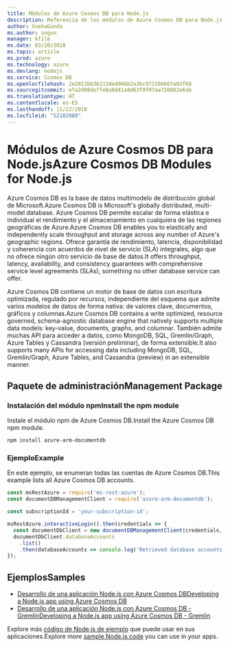 ```yaml
---
title: Módulos de Azure Cosmos DB para Node.js
description: Referencia de los módulos de Azure Cosmos DB para Node.js
author: SnehaGunda
ms.author: sngun
manager: kfile
ms.date: 03/20/2018
ms.topic: article
ms.prod: azure
ms.technology: azure
ms.devlang: nodejs
ms.service: Cosmos DB
ms.openlocfilehash: 2e2813bb3b213de4066b2a3bc971586667a83f68
ms.sourcegitcommit: efa2d98deffe8a0d41a8d63f9f07aa720862e6ab
ms.translationtype: HT
ms.contentlocale: es-ES
ms.lasthandoff: 11/22/2018
ms.locfileid: "52102080"
---
```

# <a name="azure-cosmos-db-modules-for-nodejs"></a><span data-ttu-id="237b6-103">Módulos de Azure Cosmos DB para Node.js</span><span class="sxs-lookup"><span data-stu-id="237b6-103">Azure Cosmos DB Modules for Node.js</span></span>

<span data-ttu-id="237b6-104">Azure Cosmos DB es la base de datos multimodelo de distribución global de Microsoft.</span><span class="sxs-lookup"><span data-stu-id="237b6-104">Azure Cosmos DB is Microsoft's globally distributed, multi-model database.</span></span> <span data-ttu-id="237b6-105">Azure Cosmos DB permite escalar de forma elástica e individual el rendimiento y el almacenamiento en cualquiera de las regiones geográficas de Azure.</span><span class="sxs-lookup"><span data-stu-id="237b6-105">Azure Cosmos DB enables you to elastically and independently scale throughput and storage across any number of Azure's geographic regions.</span></span> <span data-ttu-id="237b6-106">Ofrece garantía de rendimiento, latencia, disponibilidad y coherencia con acuerdos de nivel de servicio (SLA) integrales, algo que no ofrece ningún otro servicio de base de datos.</span><span class="sxs-lookup"><span data-stu-id="237b6-106">It offers throughput, latency, availability, and consistency guarantees with comprehensive service level agreements (SLAs), something no other database service can offer.</span></span>

<span data-ttu-id="237b6-107">Azure Cosmos DB contiene un motor de base de datos con escritura optimizada, regulado por recursos, independiente del esquema que admite varios modelos de datos de forma nativa: de valores clave, documentos, gráficos y columnas.</span><span class="sxs-lookup"><span data-stu-id="237b6-107">Azure Cosmos DB contains a write optimized, resource governed, schema-agnostic database engine that natively supports multiple data models: key-value, documents, graphs, and columnar.</span></span> <span data-ttu-id="237b6-108">También admite muchas API para acceder a datos, como MongoDB, SQL, Gremlin/Graph, Azure Tables y Cassandra (versión preliminar), de forma extensible.</span><span class="sxs-lookup"><span data-stu-id="237b6-108">It also supports many APIs for accessing data including MongoDB, SQL, Gremlin/Graph, Azure Tables, and Cassandra (preview) in an extensible manner.</span></span>

## <a name="management-package"></a><span data-ttu-id="237b6-109">Paquete de administración</span><span class="sxs-lookup"><span data-stu-id="237b6-109">Management Package</span></span>

### <a name="install-the-npm-module"></a><span data-ttu-id="237b6-110">Instalación del módulo npm</span><span class="sxs-lookup"><span data-stu-id="237b6-110">Install the npm module</span></span> 

<span data-ttu-id="237b6-111">Instale el módulo npm de Azure Cosmos DB.</span><span class="sxs-lookup"><span data-stu-id="237b6-111">Install the Azure Cosmos DB npm module.</span></span>

```bash
npm install azure-arm-documentdb
```

### <a name="example"></a><span data-ttu-id="237b6-112">Ejemplo</span><span class="sxs-lookup"><span data-stu-id="237b6-112">Example</span></span>

<span data-ttu-id="237b6-113">En este ejemplo, se enumeran todas las cuentas de Azure Cosmos DB.</span><span class="sxs-lookup"><span data-stu-id="237b6-113">This example lists all Azure Cosmos DB accounts.</span></span>

```javascript
const msRestAzure = require('ms-rest-azure');
const documentDBManagementClient = require('azure-arm-documentdb');

const subscriptionId = 'your-subscription-id';

msRestAzure.interactiveLogin().then(credentials => {
  const documentDbClient = new documentDBManagementClient(credentials, subscriptionId);
  documentDbClient.databaseAccounts
    .list()
    .then(databaseAccounts => console.log('Retrieved database accounts: ', databaseAccounts));
});
```

## <a name="samples"></a><span data-ttu-id="237b6-114">Ejemplos</span><span class="sxs-lookup"><span data-stu-id="237b6-114">Samples</span></span>

* [<span data-ttu-id="237b6-115">Desarrollo de una aplicación Node.js con Azure Cosmos DB</span><span class="sxs-lookup"><span data-stu-id="237b6-115">Developing a Node.js app using Azure Cosmos DB</span></span>](https://azure.microsoft.com/resources/samples/azure-cosmos-db-documentdb-nodejs-getting-started/)
* [<span data-ttu-id="237b6-116">Desarrollo de una aplicación Node.js con Azure Cosmos DB - Gremlin</span><span class="sxs-lookup"><span data-stu-id="237b6-116">Developing a Node.js app using Azure Cosmos DB - Gremlin</span></span>](https://azure.microsoft.com/resources/samples/azure-cosmos-db-graph-nodejs-getting-started/)

<span data-ttu-id="237b6-117">Explore más [código de Node.js de ejemplo](https://azure.microsoft.com/resources/samples/?platform=nodejs) que puede usar en sus aplicaciones.</span><span class="sxs-lookup"><span data-stu-id="237b6-117">Explore more [sample Node.js code](https://azure.microsoft.com/resources/samples/?platform=nodejs) you can use in your apps.</span></span>
